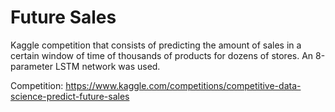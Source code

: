 # Future Sales
Kaggle competition that consists of predicting the amount of sales in a certain window of time of thousands of products for dozens of stores. An 8-parameter LSTM network was used.

Competition: https://www.kaggle.com/competitions/competitive-data-science-predict-future-sales
